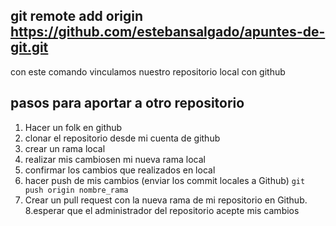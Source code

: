 ## git remote add origin https://github.com/estebansalgado/apuntes-de-git.git

con este comando vinculamos nuestro repositorio local con github

## pasos para aportar a otro repositorio
1. Hacer un folk en github
2. clonar el repositorio desde mi cuenta de github
3. crear un rama local 
4. realizar mis cambiosen mi nueva rama local
5. confirmar los cambios que realizados en local
6. hacer push de mis cambios (enviar los commit locales a Github) `git push origin nombre_rama`
7. Crear un pull request con la nueva rama de mi repositorio en Github.
8.esperar que el administrador del repositorio acepte mis cambios 


